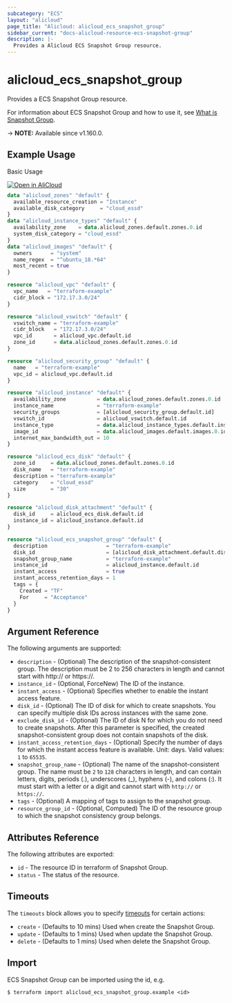 ```yaml
---
subcategory: "ECS"
layout: "alicloud"
page_title: "Alicloud: alicloud_ecs_snapshot_group"
sidebar_current: "docs-alicloud-resource-ecs-snapshot-group"
description: |-
  Provides a Alicloud ECS Snapshot Group resource.
---
```


# alicloud_ecs_snapshot_group

Provides a ECS Snapshot Group resource.

For information about ECS Snapshot Group and how to use it, see [What is Snapshot Group](https://www.alibabacloud.com/help/en/doc-detail/210939.html).

-> **NOTE:** Available since v1.160.0.

## Example Usage

Basic Usage

<div style="display: block;margin-bottom: 40px;"><div class="oics-button" style="float: right;position: absolute;margin-bottom: 10px;">
  <a href="https://api.aliyun.com/terraform?resource=alicloud_ecs_snapshot_group&exampleId=08124db5-c36f-814d-6ff3-afadc143e0dc65bfc1ed&activeTab=example&spm=docs.r.ecs_snapshot_group.0.08124db5c3&intl_lang=EN_US" target="_blank">
    <img alt="Open in AliCloud" src="https://img.alicdn.com/imgextra/i1/O1CN01hjjqXv1uYUlY56FyX_!!6000000006049-55-tps-254-36.svg" style="max-height: 44px; max-width: 100%;">
  </a>
</div></div>

```terraform
data "alicloud_zones" "default" {
  available_resource_creation = "Instance"
  available_disk_category     = "cloud_essd"
}
data "alicloud_instance_types" "default" {
  availability_zone    = data.alicloud_zones.default.zones.0.id
  system_disk_category = "cloud_essd"
}
data "alicloud_images" "default" {
  owners      = "system"
  name_regex  = "^ubuntu_18.*64"
  most_recent = true
}

resource "alicloud_vpc" "default" {
  vpc_name   = "terraform-example"
  cidr_block = "172.17.3.0/24"
}

resource "alicloud_vswitch" "default" {
  vswitch_name = "terraform-example"
  cidr_block   = "172.17.3.0/24"
  vpc_id       = alicloud_vpc.default.id
  zone_id      = data.alicloud_zones.default.zones.0.id
}

resource "alicloud_security_group" "default" {
  name   = "terraform-example"
  vpc_id = alicloud_vpc.default.id
}

resource "alicloud_instance" "default" {
  availability_zone          = data.alicloud_zones.default.zones.0.id
  instance_name              = "terraform-example"
  security_groups            = [alicloud_security_group.default.id]
  vswitch_id                 = alicloud_vswitch.default.id
  instance_type              = data.alicloud_instance_types.default.instance_types.0.id
  image_id                   = data.alicloud_images.default.images.0.id
  internet_max_bandwidth_out = 10
}

resource "alicloud_ecs_disk" "default" {
  zone_id     = data.alicloud_zones.default.zones.0.id
  disk_name   = "terraform-example"
  description = "terraform-example"
  category    = "cloud_essd"
  size        = "30"
}

resource "alicloud_disk_attachment" "default" {
  disk_id     = alicloud_ecs_disk.default.id
  instance_id = alicloud_instance.default.id
}

resource "alicloud_ecs_snapshot_group" "default" {
  description                   = "terraform-example"
  disk_id                       = [alicloud_disk_attachment.default.disk_id]
  snapshot_group_name           = "terraform-example"
  instance_id                   = alicloud_instance.default.id
  instant_access                = true
  instant_access_retention_days = 1
  tags = {
    Created = "TF"
    For     = "Acceptance"
  }
}
```

## Argument Reference

The following arguments are supported:

* `description` - (Optional) The description of the snapshot-consistent group. The description must be 2 to 256 characters in length and cannot start with http:// or https://.
* `instance_id` - (Optional, ForceNew) The ID of the instance.
* `instant_access` - (Optional) Specifies whether to enable the instant access feature.
* `disk_id` - (Optional) The ID of disk for which to create snapshots. You can specify multiple disk IDs across instances with the same zone.
* `exclude_disk_id` - (Optional) The ID of disk N for which you do not need to create snapshots. After this parameter is specified, the created snapshot-consistent group does not contain snapshots of the disk.
* `instant_access_retention_days` - (Optional) Specify the number of days for which the instant access feature is available. Unit: days. Valid values: `1` to `65535`.
* `snapshot_group_name` - (Optional) The name of the snapshot-consistent group. The name must be `2` to `128` characters in length, and can contain letters, digits, periods (.), underscores (_), hyphens (-), and colons (:). It must start with a letter or a digit and cannot start with `http://` or `https://`.
* `tags` - (Optional) A mapping of tags to assign to the snapshot group.
* `resource_group_id` - (Optional, Computed) The ID of the resource group to which the snapshot consistency group belongs.

## Attributes Reference

The following attributes are exported:

* `id` - The resource ID in terraform of Snapshot Group.
* `status` - The status of the resource.

## Timeouts

The `timeouts` block allows you to specify [timeouts](https://developer.hashicorp.com/terraform/language/resources/syntax#operation-timeouts) for certain actions:

* `create` - (Defaults to 10 mins) Used when create the Snapshot Group.
* `update` - (Defaults to 1 mins) Used when update the Snapshot Group.
* `delete` - (Defaults to 1 mins) Used when delete the Snapshot Group.

## Import

ECS Snapshot Group can be imported using the id, e.g.

```shell
$ terraform import alicloud_ecs_snapshot_group.example <id>
```